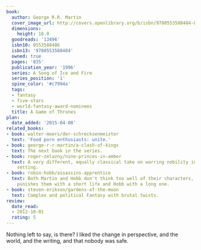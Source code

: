 ```yaml
---
book:
  author: George R.R. Martin
  cover_image_url: http://covers.openlibrary.org/b/isbn/9780553588484-L.jpg
  dimensions:
    height: 18.0
  goodreads: '13496'
  isbn10: 0553588486
  isbn13: '9780553588484'
  owned: true
  pages: '835'
  publication_year: '1996'
  series: A Song of Ice and Fire
  series_position: '1'
  spine_color: '#c7994a'
  tags:
  - fantasy
  - five-stars
  - world-fantasy-award-nominees
  title: A Game of Thrones
plan:
  date_added: '2015-04-08'
related_books:
- book: walter-moers/der-schrecksenmeister
  text: 'Food porn enthusiasts: unite.'
- book: george-r-r-martin/a-clash-of-kings
  text: The next book in the series.
- book: roger-zelazny/nine-princes-in-amber
  text: A very different, equally classical take on warring nobility in a fantasy
    setting.
- book: robin-hobb/assassins-apprentice
  text: Both Martin and Hobb don't think too well of their characters, only Martin
    punishes them with a short life and Hobb with a long one.
- book: steven-erikson/gardens-of-the-moon
  text: Complex and political Fantasy with brutal twists.
review:
  date_read:
  - 2012-10-01
  rating: 5
---
```


Nothing left to say, is there? I liked the change in perspective, and the world, and the writing, and that nobody was
safe.
